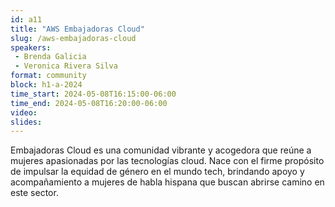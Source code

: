 ```yaml
---
id: a11
title: "AWS Embajadoras Cloud"
slug: /aws-embajadoras-cloud
speakers:
 - Brenda Galicia
 - Veronica Rivera Silva
format: community
block: h1-a-2024
time_start: 2024-05-08T16:15:00-06:00
time_end: 2024-05-08T16:20:00-06:00
video:
slides:
---
```


Embajadoras Cloud es una comunidad vibrante y acogedora que reúne a mujeres apasionadas por las tecnologías cloud. Nace con el firme propósito de impulsar la equidad de género en el mundo tech, brindando apoyo y acompañamiento a mujeres de habla hispana que buscan abrirse camino en este sector.